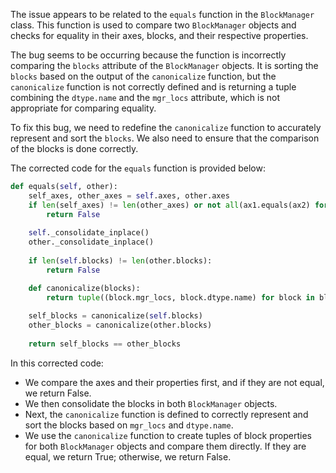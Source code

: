 The issue appears to be related to the `equals` function in the `BlockManager` class. This function is used to compare two `BlockManager` objects and checks for equality in their axes, blocks, and their respective properties.

The bug seems to be occurring because the function is incorrectly comparing the `blocks` attribute of the `BlockManager` objects. It is sorting the `blocks` based on the output of the `canonicalize` function, but the `canonicalize` function is not correctly defined and is returning a tuple combining the `dtype.name` and the `mgr_locs` attribute, which is not appropriate for comparing equality.

To fix this bug, we need to redefine the `canonicalize` function to accurately represent and sort the `blocks`. We also need to ensure that the comparison of the blocks is done correctly.

The corrected code for the `equals` function is provided below:

```python
def equals(self, other):
    self_axes, other_axes = self.axes, other.axes
    if len(self_axes) != len(other_axes) or not all(ax1.equals(ax2) for ax1, ax2 in zip(self_axes, other_axes)):
        return False
    
    self._consolidate_inplace()
    other._consolidate_inplace()
    
    if len(self.blocks) != len(other.blocks):
        return False

    def canonicalize(blocks):
        return tuple((block.mgr_locs, block.dtype.name) for block in blocks)
    
    self_blocks = canonicalize(self.blocks)
    other_blocks = canonicalize(other.blocks)
    
    return self_blocks == other_blocks
```

In this corrected code:
- We compare the axes and their properties first, and if they are not equal, we return False.
- We then consolidate the blocks in both `BlockManager` objects.
- Next, the `canonicalize` function is defined to correctly represent and sort the blocks based on `mgr_locs` and `dtype.name`.
- We use the `canonicalize` function to create tuples of block properties for both `BlockManager` objects and compare them directly. If they are equal, we return True; otherwise, we return False.